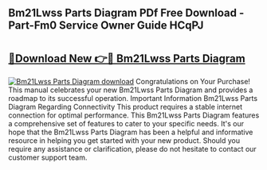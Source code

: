 ## Bm21Lwss Parts Diagram PDf Free Download - Part-Fm0 Service Owner Guide HCqPJ

# <h2><a href="http://dfmjwba.blite.top/?on=Bm21Lwss+Parts+Diagram">🔗Download New 👉🔴 Bm21Lwss Parts Diagram</a></h2>

[![Bm21Lwss Parts Diagram download](https://i.imgur.com/lujVjoI.png)](http://dfmjwba.blite.top/?on=Bm21Lwss+Parts+Diagram)
Congratulations on Your Purchase! This manual celebrates your new Bm21Lwss Parts Diagram and provides a roadmap to its successful operation. Important Information Bm21Lwss Parts Diagram Regarding Connectivity This product requires a stable internet connection for optimal performance. This Bm21Lwss Parts Diagram features a comprehensive set of features to cater to your specific needs. It's our hope that the Bm21Lwss Parts Diagram has been a helpful and informative resource in helping you get started with your new product. Should you require any assistance or clarification, please do not hesitate to contact our customer support team.
